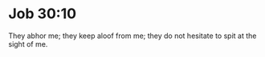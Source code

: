 # Job 30:10

They abhor me; they keep aloof from me; they do not hesitate to spit at the sight of me.
